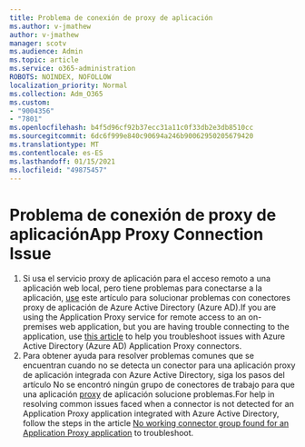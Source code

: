 ```yaml
---
title: Problema de conexión de proxy de aplicación
ms.author: v-jmathew
author: v-jmathew
manager: scotv
ms.audience: Admin
ms.topic: article
ms.service: o365-administration
ROBOTS: NOINDEX, NOFOLLOW
localization_priority: Normal
ms.collection: Adm_O365
ms.custom:
- "9004356"
- "7801"
ms.openlocfilehash: b4f5d96cf92b37ecc31a11c0f33db2e3db8510cc
ms.sourcegitcommit: 6dc6f999e840c90694a246b90062950205679420
ms.translationtype: MT
ms.contentlocale: es-ES
ms.lasthandoff: 01/15/2021
ms.locfileid: "49875457"
---
```

# <a name="app-proxy-connection-issue"></a><span data-ttu-id="6103e-102">Problema de conexión de proxy de aplicación</span><span class="sxs-lookup"><span data-stu-id="6103e-102">App Proxy Connection Issue</span></span>

1. <span data-ttu-id="6103e-103">Si usa el servicio proxy de aplicación para el acceso remoto a una aplicación web local, pero tiene problemas para conectarse a la aplicación, [use](https://docs.microsoft.com/azure/active-directory/manage-apps/application-proxy-debug-connectors) este artículo para solucionar problemas con conectores proxy de aplicación de Azure Active Directory (Azure AD).</span><span class="sxs-lookup"><span data-stu-id="6103e-103">If you are using the Application Proxy service for remote access to an on-premises web application, but you are having trouble connecting to the application, use [this article](https://docs.microsoft.com/azure/active-directory/manage-apps/application-proxy-debug-connectors) to help you troubleshoot issues with Azure Active Directory (Azure AD) Application Proxy connectors.</span></span>
2. <span data-ttu-id="6103e-104">Para obtener ayuda para resolver problemas comunes que se encuentran cuando no se detecta un conector para una aplicación proxy de aplicación integrada con Azure Active Directory, siga los pasos del artículo No se encontró ningún grupo de conectores de trabajo para que una aplicación [proxy](https://docs.microsoft.com/azure/active-directory/application-proxy-connectivity-no-working-connector) de aplicación solucione problemas.</span><span class="sxs-lookup"><span data-stu-id="6103e-104">For help in resolving common issues faced when a connector is not detected for an Application Proxy application integrated with Azure Active Directory, follow the steps in the article [No working connector group found for an Application Proxy application](https://docs.microsoft.com/azure/active-directory/application-proxy-connectivity-no-working-connector) to troubleshoot.</span></span>
